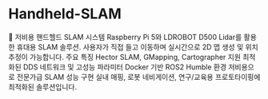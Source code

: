 # Handheld-SLAM
🤖 저비용 핸드헬드 SLAM 시스템 Raspberry Pi 5와 LDROBOT D500 Lidar를 활용한 휴대용 SLAM 솔루션. 사용자가 직접 들고 이동하며 실시간으로 2D 맵 생성 및 위치 추정이 가능합니다. 주요 특징  Hector SLAM, GMapping, Cartographer 지원 최적화된 DDS 네트워크 및 고성능 파라미터 Docker 기반 ROS2 Humble 환경 저비용으로 전문가급 SLAM 성능 구현  실내 매핑, 로봇 네비게이션, 연구/교육용 프로토타이핑에 최적화된 솔루션입니다.
